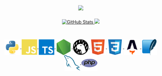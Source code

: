 <h1 align="center">
<img src="https://readme-typing-svg.herokuapp.com/?font=Righteous&size=35&center=true&vCenter=true&width=600&height=70&duration=4000&lines=Hello+World!+👋;+Meu+nome+é+David!;" />
</h1>

<div align="center">
  <a href="https://github.com/DavidXyz22">
    
  <img height="250em" src="https://github-readme-stats.vercel.app/api?username=DavidXyz22&theme=algolia&hide_border=true&include_all_commits=true&count_private=true&rank_icon=github" alt="GitHub Stats">
  <img height="250em" src="https://github-readme-stats.vercel.app/api/top-langs/?username=DavidXyz22&layout-compact&langs_count=16&&hide_border=true&theme=algolia"/>
  
</div>

##


<div align="center" style="display: inline_block"><br>

<img align="center" alt="David-Python" height="50" width="50" src="https://raw.githubusercontent.com/devicons/devicon/master/icons/python/python-original.svg">
<img align="center" alt="Rafa-Js" height="50" width="50" src="https://raw.githubusercontent.com/devicons/devicon/master/icons/javascript/javascript-plain.svg"> 
<img align="center" alt="David-Ts" height="50" width="50" src="https://raw.githubusercontent.com/devicons/devicon/master/icons/typescript/typescript-plain.svg">
<img align="center" alt="David-Python" height="50" width="50" src="https://raw.githubusercontent.com/devicons/devicon/master/icons/nodejs/nodejs-original.svg">
<img align="center" alt="David-Python" height="50" width="50" src="https://raw.githubusercontent.com/devicons/devicon/master/icons/denojs/denojs-original.svg">
<img align="center" alt="David-HTML" height="50" width="50" src="https://raw.githubusercontent.com/devicons/devicon/master/icons/html5/html5-original.svg">
<img align="center" alt="David-CSS" height="50" width="50" src="https://raw.githubusercontent.com/devicons/devicon/master/icons/css3/css3-original.svg">
<img align="center" alt="David-Python" height="50" width="50" src="https://raw.githubusercontent.com/devicons/devicon/master/icons/astro/astro-original.svg">
<img align="center" alt="David-Python" height="50" width="50" src="https://raw.githubusercontent.com/devicons/devicon/master/icons/sqlite/sqlite-original.svg">
<img align="center" alt="David-Python" height="50" width="50" src="https://raw.githubusercontent.com/devicons/devicon/master/icons/mysql/mysql-original.svg">
<img align="center" alt="David-Python" height="50" width="50" src="https://raw.githubusercontent.com/devicons/devicon/master/icons/php/php-original.svg">

</div>


